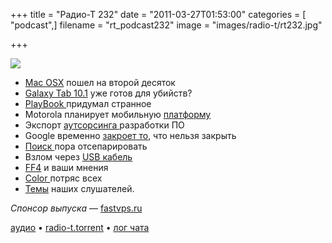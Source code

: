 +++
title = "Радио-Т 232"
date = "2011-03-27T01:53:00"
categories = [ "podcast",]
filename = "rt_podcast232"
image = "images/radio-t/rt232.jpg"

+++

![](https://radio-t.com/images/radio-t/rt232.jpg)

- [Mac OSX](http://iclarified.com/entry/index.php?enid=14424) пошел на второй десяток
- [Galaxy Tab 10.1](http://mashable.com/2011/03/22/galaxy-tabs/) уже готов для убийств?
- [PlayBook ](http://www.engadget.com/2011/03/24/rim-adds-android-app-support-to-blackberry-playbook/)придумал странное
- Motorola планирует мобильную [платформу](http://www.cnews.ru/news/top/index.shtml?2011/03/24/433415)
- Экспорт [аутсорсинга ](http://biz.cnews.ru/news/top/index.shtml?2011/03/24/433455)разработки ПО
- Google временно [закроет то](http://www.3dnews.ru/software-news/google-vremenno-ostavit-zakritim-dostup-k-kodu-android-30-honeycomb/), что нельзя закрыть
- [Поиск ](http://internet.cnews.ru/news/top/index.shtml?2011/03/25/433634)пора отсепарировать
- Взлом через [USB кабель](http://mobilized.allthingsd.com/20110324/harmless-looking-usb-cable-could-be-used-as-attack-method-researchers-say/)
- [FF4](http://arstechnica.com/open-source/reviews/2011/03/ars-reviews-firefox-4.ars) и ваши мнения
- [Color ](http://www.readwriteweb.com/archives/color_ceo_the_tech_justifies_the_41_million.php)потряс всех
- [Темы](/p/2011/03/23/prep-232/) наших слушателей.

_Спонсор выпуска_ — [fastvps.ru](http://fastvps.ru/)

[аудио](https://archive.rucast.net/radio-t/media/rt_podcast232.mp3) • [radio-t.torrent](http://www.radio-t.com/torrents/rt_podcast232.mp3.torrent) • [лог чата](http://chat.radio-t.com/logs/radio-t-232.html)<audio src="https://archive.rucast.net/radio-t/media/rt_podcast232.mp3" preload="none"></audio>
